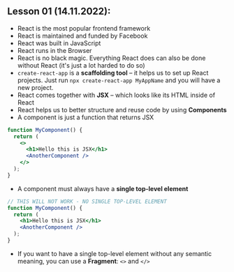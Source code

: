 ## Lesson 01 (14.11.2022):
- React is the most popular frontend framework
- React is maintained and funded by Facebook
- React was built in JavaScript
- React runs in the Browser
- React is no black magic. Everything React does can also be done without React (it's just a lot harded to do so)
- `create-react-app` is a **scaffolding tool** – it helps us to set up React projects. Just run `npx create-react-app MyAppName` and you will have a new project.
- React comes together with **JSX** – which looks like its HTML inside of React
- React helps us to better structure and reuse code by using **Components**
- A component is just a function that returns JSX
```jsx
function MyComponent() {
  return (
    <>
      <h1>Hello this is JSX</h1>
      <AnotherComponent />
    </>
  );
}
```
- A component must always have a **single top-level element**
```jsx
// THIS WILL NOT WORK - NO SINGLE TOP-LEVEL ELEMENT
function MyComponent() {
  return (
    <h1>Hello this is JSX</h1>
    <AnotherComponent />
  );
}
```
- If you want to have a single top-level element without any semantic meaning, you can use a **Fragment**: `<>` and `</>`
